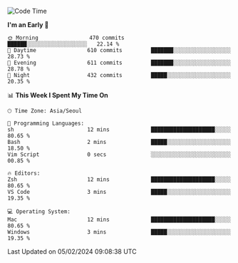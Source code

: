 <!--START_SECTION:waka-->
![Code Time](http://img.shields.io/badge/Code%20Time-1%2C511%20hrs%2014%20mins-blue)

**I'm an Early 🐤** 

```text
🌞 Morning                470 commits         ██████░░░░░░░░░░░░░░░░░░░   22.14 % 
🌆 Daytime                610 commits         ███████░░░░░░░░░░░░░░░░░░   28.73 % 
🌃 Evening                611 commits         ███████░░░░░░░░░░░░░░░░░░   28.78 % 
🌙 Night                  432 commits         █████░░░░░░░░░░░░░░░░░░░░   20.35 % 
```


📊 **This Week I Spent My Time On** 

```text
🕑︎ Time Zone: Asia/Seoul

💬 Programming Languages: 
sh                       12 mins             ████████████████████░░░░░   80.65 % 
Bash                     2 mins              █████░░░░░░░░░░░░░░░░░░░░   18.50 % 
Vim Script               0 secs              ░░░░░░░░░░░░░░░░░░░░░░░░░   00.85 % 

🔥 Editors: 
Zsh                      12 mins             ████████████████████░░░░░   80.65 % 
VS Code                  3 mins              █████░░░░░░░░░░░░░░░░░░░░   19.35 % 

💻 Operating System: 
Mac                      12 mins             ████████████████████░░░░░   80.65 % 
Windows                  3 mins              █████░░░░░░░░░░░░░░░░░░░░   19.35 % 
```


 Last Updated on 05/02/2024 09:08:38 UTC
<!--END_SECTION:waka-->
